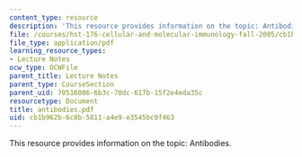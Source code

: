 ```yaml
---
content_type: resource
description: 'This resource provides information on the topic: Antibodies.'
file: /courses/hst-176-cellular-and-molecular-immunology-fall-2005/cb1b962b6c8b5811a4e9e3545bc0f463_antibodies.pdf
file_type: application/pdf
learning_resource_types:
- Lecture Notes
ocw_type: OCWFile
parent_title: Lecture Notes
parent_type: CourseSection
parent_uid: 70516006-6b3c-70dc-617b-15f2e4eda35c
resourcetype: Document
title: antibodies.pdf
uid: cb1b962b-6c8b-5811-a4e9-e3545bc0f463
---
```

This resource provides information on the topic: Antibodies.

